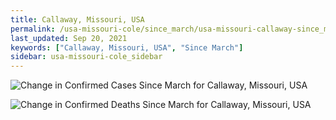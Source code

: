 ```yaml
---
title: Callaway, Missouri, USA
permalink: /usa-missouri-cole/since_march/usa-missouri-callaway-since_march.html
last_updated: Sep 20, 2021
keywords: ["Callaway, Missouri, USA", "Since March"]
sidebar: usa-missouri-cole_sidebar
---
```


![Change in Confirmed Cases Since March for Callaway, Missouri, USA](/covid_tracker/images/graphs/usa-missouri-callaway-delta_confirmed-since_march_graph.png)

![Change in Confirmed Deaths Since March for Callaway, Missouri, USA](/covid_tracker/images/graphs/usa-missouri-callaway-delta_deaths-since_march_graph.png)
